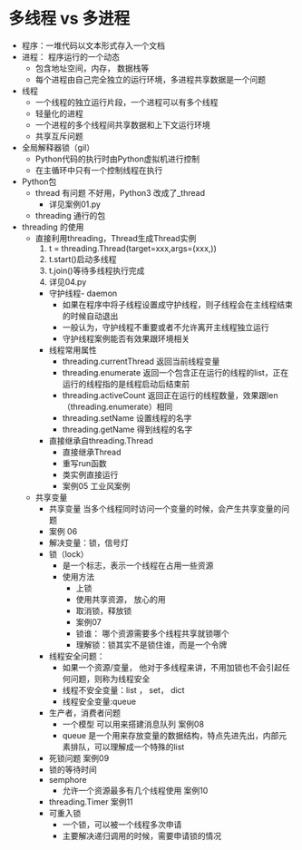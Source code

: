 # 多线程 vs 多进程
- 程序：一堆代码以文本形式存入一个文档
- 进程： 程序运行的一个动态
    - 包含地址空间，内存， 数据栈等
    - 每个进程由自己完全独立的运行环境，多进程共享数据是一个问题
- 线程
    - 一个线程的独立运行片段，一个进程可以有多个线程
    - 轻量化的进程
    - 一个进程的多个线程间共享数据和上下文运行环境
    - 共享互斥问题
- 全局解释器锁（gil）
    - Python代码的执行时由Python虚拟机进行控制
    - 在主循环中只有一个控制线程在执行
- Python包
    - thread 有问题 不好用，Python3 改成了_thread
        - 详见案例01.py
    - threading 通行的包 
 - threading 的使用
    - 直接利用threading，Thread生成Thread实例
        1. t = threading.Thread(target=xxx,args=(xxx,))
        2. t.start()启动多线程
        3. t.join()等待多线程执行完成
        4. 详见04.py
        - 守护线程- daemon
            - 如果在程序中将子线程设置成守护线程，则子线程会在主线程结束的时候自动退出
            - 一般认为，守护线程不重要或者不允许离开主线程独立运行
            - 守护线程案例能否有效果跟环境相关
        - 线程常用属性
            - threading.currentThread 返回当前线程变量
            - threading.enumerate 返回一个包含正在运行的线程的list，正在运行的线程指的是线程启动后结束前
            - threading.activeCount 返回正在运行的线程数量，效果跟len（threading.enumerate）相同 
            - threading.setName 设置线程的名字
            - threading.getName 得到线程的名字
        - 直接继承自threading.Thread
            - 直接继承Thread
            - 重写run函数
            - 类实例直接运行
            - 案例05 工业风案例
    - 共享变量
        - 共享变量 当多个线程同时访问一个变量的时候，会产生共享变量的问题
        - 案例 06
        - 解决变量：锁，信号灯
        - 锁（lock）
            - 是一个标志，表示一个线程在占用一些资源
            - 使用方法
                - 上锁
                - 使用共享资源， 放心的用
                - 取消锁，释放锁
                - 案例07
                - 锁谁： 哪个资源需要多个线程共享就锁哪个
                - 理解锁：锁其实不是锁住谁，而是一个令牌
        - 线程安全问题：
            - 如果一个资源/变量， 他对于多线程来讲，不用加锁也不会引起任何问题，则称为线程安全
            - 线程不安全变量：list ， set， dict
            - 线程安全变量:queue
        - 生产者，消费者问题
            - 一个模型 可以用来搭建消息队列 案例08
            - queue 是一个用来存放变量的数据结构，特点先进先出，内部元素排队，可以理解成一个特殊的list
        - 死锁问题 案例09
        - 锁的等待时间
        - semphore
            - 允许一个资源最多有几个线程使用 案例10
        - threading.Timer 案例11
        - 可重入锁
            - 一个锁，可以被一个线程多次申请
            - 主要解决递归调用的时候，需要申请锁的情况    